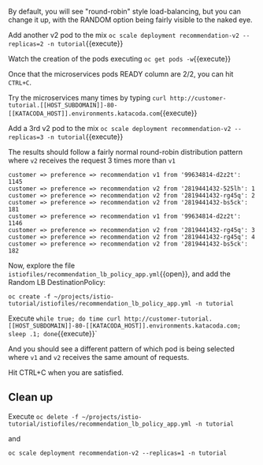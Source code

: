 By default, you will see "round-robin" style load-balancing, but you can change it up, with the RANDOM option being fairly visible to the naked eye.

Add another v2 pod to the mix `oc scale deployment recommendation-v2 --replicas=2 -n tutorial`{{execute}}

Watch the creation of the pods executing `oc get pods -w`{{execute}}

Once that the microservices pods READY column are 2/2, you can hit `CTRL+C`. 

Try the microservices many times by typing `curl http://customer-tutorial.[[HOST_SUBDOMAIN]]-80-[[KATACODA_HOST]].environments.katacoda.com`{{execute}}

Add a 3rd v2 pod to the mix `oc scale deployment recommendation-v2 --replicas=3 -n tutorial`{{execute}}

The results should follow a fairly normal round-robin distribution pattern where `v2` receives the request 3 times more than `v1`

```
customer => preference => recommendation v1 from '99634814-d2z2t': 1145
customer => preference => recommendation v2 from '2819441432-525lh': 1
customer => preference => recommendation v2 from '2819441432-rg45q': 2
customer => preference => recommendation v2 from '2819441432-bs5ck': 181
customer => preference => recommendation v1 from '99634814-d2z2t': 1146
customer => preference => recommendation v2 from '2819441432-rg45q': 3
customer => preference => recommendation v2 from '2819441432-rg45q': 4
customer => preference => recommendation v2 from '2819441432-bs5ck': 182
```

Now, explore the file `istiofiles/recommendation_lb_policy_app.yml`{{open}}, and add the Random LB DestinationPolicy:

`oc create -f ~/projects/istio-tutorial/istiofiles/recommendation_lb_policy_app.yml -n tutorial`

Execute `while true; do time curl http://customer-tutorial.[[HOST_SUBDOMAIN]]-80-[[KATACODA_HOST]].environments.katacoda.com; sleep .1; done`{{execute}}`

And you should see a different pattern of which pod is being selected where `v1` and `v2` receives the same amount of requests.

Hit CTRL+C when you are satisfied.

## Clean up

Execute `oc delete -f ~/projects/istio-tutorial/istiofiles/recommendation_lb_policy_app.yml -n tutorial`

and 

`oc scale deployment recommendation-v2 --replicas=1 -n tutorial`